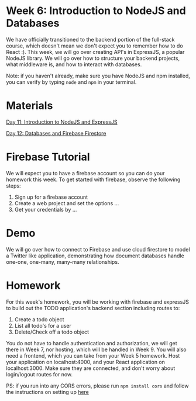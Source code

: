 # Week 6: Introduction to NodeJS and Databases

We have officially transitioned to the backend portion of the full-stack course, which doesn't mean we don't expect you to remember how to do React :). This week, we will go over creating API's in ExpressJS, a popular NodeJS library. We will go over how to structure your backend projects, what middleware is, and how to interact with databases.

Note: if you haven't already, make sure you have NodeJS and npm installed, you can verify by typing `node` and `npm` in your terminal.

# Materials

[Day 11: Introduction to NodeJS and ExpressJS](https://docs.google.com/presentation/d/1eIBCgz-AGq6aTB5CPsv29VNvwu3IIFOv/edit#slide=id.p2)

[Day 12: Databases and Firebase Firestore](https://docs.google.com/presentation/d/1wVD_cvyK_I_VAhSrgEEuoO7_R1h6qfff/edit#slide=id.p2)

# Firebase Tutorial

We will expect you to have a firebase account so you can do your homework this week. To get started with firebase, observe the following steps:

1. Sign up for a firebase account
2. Create a web project and set the options ...
3. Get your credentials by ...

# Demo

We will go over how to connect to Firebase and use cloud firestore to model a Twitter like application, demonstrating how document databases handle one-one, one-many, many-many relationships.

# Homework

For this week's homework, you will be working with firebase and expressJS to build out the TODO application's backend section including routes to:

1. Create a todo object
2. List all todo's for a user
3. Delete/Check off a todo object

You do not have to handle authentication and authorization, we will get there in Week 7, nor hosting, which will be handled in Week 9. You will also need a frontend, which you can take from your Week 5 homework. Host your application on localhost:4000, and your React application on localhost:3000. Make sure they are connected, and don't worry about login/logout routes for now.

PS: if you run into any CORS errors, please run `npm install cors` and follow the instructions on setting up [here](https://www.npmjs.com/package/cors)
